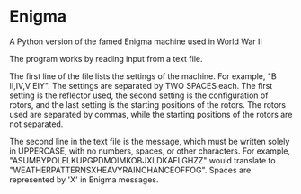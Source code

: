 # Enigma
A Python version of the famed Enigma machine used in World War II

The program works by reading input from a text file.

The first line of the file lists the settings of the machine.
For example, "B  II,IV,V  EIY".
The settings are separated by TWO SPACES each. The first setting is the reflector used, the second setting is the configuration of rotors, and the last setting is the starting positions of the rotors. The rotors used are separated by commas, while the starting positions of the rotors are not separated.

The second line in the text file is the message, which must be written solely in UPPERCASE, with no numbers, spaces, or other characters.
For example, "ASUMBYPOLELKUPGPDMOIMKOBJXLDKAFLGHZZ" would translate to "WEATHERPATTERNSXHEAVYRAINCHANCEOFFOG". Spaces are represented by 'X' in Enigma messages.
